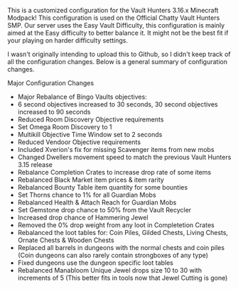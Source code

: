 This is a customized configuration for the Vault Hunters 3.16.x Minecraft Modpack!   This configuration is used on the Official Chatty Vault Hunters SMP.
Our server uses the Easy Vault Difficulty, this configuration is mainly aimed at the Easy difficulty to better balance it.  It might not be the best fit if your playing on harder difficulty settings.

I wasn't originally intending to upload this to Github, so I didn't keep track of all the configuration changes.   Below is a general summary of configuration changes.

Major Configuration Changes
- Major Rebalance of Bingo Vaults objectives:
-   6 second objectives increased to 30 seconds, 30 second objectives increased to 90 seconds
-   Reduced Room Discovery Objective requirements
-   Set Omega Room Discovery to 1
-   Multikill Objective Time Window set to 2 seconds
-   Reduced Vendoor Objective requirements
- Included Xverion's fix for missing Scavenger items from new mobs
- Changed Dwellers movement speed to match the previous Vault Hunters 3.15 release
- Rebalance Completion Crates to increase drop rate of some items
- Rebalanced Black Market item prices & item rarity
- Rebalanced Bounty Table item quantity for some bounties
- Set Thorns chance to 1% for all Guardian Mobs
- Rebalanced Health & Attach Reach for Guardian Mobs
- Set Gemstone drop chance to 50% from the Vault Recycler
- Increased drop chance of Hammering Jewel
- Removed the 0% drop weight from any loot in Completetion Crates
- Rebalanced the loot tables for: Coin Piles, Gilded Chests, Living Chests, Ornate Chests & Wooden Chests
- Replaced all barrels in dungeons with the normal chests and coin piles (Coin dungeons can also rarely contain strongboxes of any type)
- Fixed dungeons use the dungeon specific loot tables
- Rebalanced Manabloom Unique Jewel drops size 10 to 30 with increments of 5 (This better fits in tools now that Jewel Cutting is gone)
